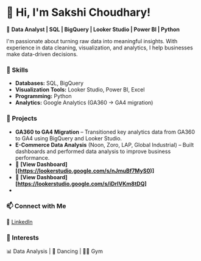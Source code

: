# 👋 Hi, I'm Sakshi Choudhary!  

🚀 **Data Analyst | SQL | BigQuery | Looker Studio | Power BI | Python**  

I'm passionate about turning raw data into meaningful insights. With experience in data cleaning, visualization, and analytics, I help businesses make data-driven decisions.  

### 🔧 Skills  
- **Databases:** SQL, BigQuery  
- **Visualization Tools:** Looker Studio, Power BI, Excel  
- **Programming:** Python  
- **Analytics:** Google Analytics (GA360 → GA4 migration)  

### 📂 Projects  
- **GA360 to GA4 Migration** – Transitioned key analytics data from GA360 to GA4 using BigQuery and Looker Studio.  
- **E-Commerce Data Analysis** (Noon, Zoro, LAP, Global Industrial) – Built dashboards and performed data analysis to improve business performance.  
- 🔗 **[View Dashboard][(https://lookerstudio.google.com/s/nJmuBf7MyS0)]**
- 🔗 **[View Dashboard][https://lookerstudio.google.com/s/iDrIVKm8tDQ]**
- 
### 📫 Connect with Me  
🔗 [LinkedIn](https://www.linkedin.com/in/sakshi-choudhary-a08527186/)  

### 🎯 Interests  
📊 Data Analysis | 💃 Dancing | 🏋️‍♀️ Gym  

